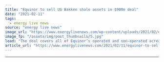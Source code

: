 ```yaml
---
title: "Equinor to sell US Bakken shale assets in $900m deal"
date: "2021-02-11"
tags: 
  - energy live news
source: "energy live news"
image_url: "https://www.energylivenews.com/wp-content/uploads/2021/02/equinor-1.jpg"
image_fp: "/assets/img/post_thumbnails/5.jpg"
lead: "The deal covers all of Equinor’s operated and non-operated acreage in the Bakken, located in the states of North Dakota and Montana, which will be sold to Grayson Mill Energy"
article_url: "https://www.energylivenews.com/2021/02/11/equinor-to-sell-us-bakken-shale-assets-in-900m-deal/"
---
```


---
